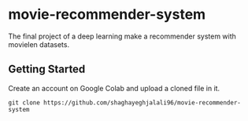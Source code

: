 # movie-recommender-system

The final project of a deep learning make a recommender system with movielen datasets.

## Getting Started

Create an account on Google Colab and upload a cloned file in it.

```
git clone https://github.com/shaghayeghjalali96/movie-recommender-system
```

